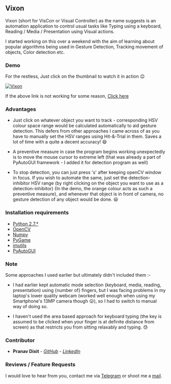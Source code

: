 ## Vixon


Vixon (short for VisCon or Visual Controller) as the name suggests is an automation application to control usual tasks like Typing using a keyboard, Reading / Media / Presentation using Visual actions.

I started working on this over a weekend with the aim of learning about popular algorithms being used in Gesture Detection, Tracking movement of objects, Color detection etc.


### Demo

For the restless, Just click on the thumbnail to watch it in action :wink:

[![Vixon](https://i.ytimg.com/vi/FO7A14QEAOM/hqdefault.jpg)](http://bit.do/prnvdixit_vixon)

If the above link is not working for some reason, [Click here](https://youtu.be/FO7A14QEAOM)


### Advantages

* Just click on whatever object you want to track - corresponding HSV colour space range would be calculated automatically to aid gesture detection. This defers from other approaches I came across of as you have to manually set the HSV ranges using Hit-&-Trial in them. Saves a lot of time with a quite a decent accuracy! :smile:

* A preventive measure in case the program begins working unexpectedly is to move the mouse cursor to extreme left (that was already a part of PyAutoGUI framework - I added it for detection program as well)

* To stop detection, you can just press 's' after keeping openCV window in focus. If you wish to automate the same, just set the detection-inhibitor HSV range (by right clicking on the object you want to use as a detection-inhibitor) {In the demo, the orange colour acts as such a preventive measure}, and whenever that object is in front of camera, no gesture detection of any object would be done. :smiley:


### Installation requirements

* [Python 2.7.*](https://www.python.org/)
* [OpenCV](https://opencv.org/)
* [Numpy](www.numpy.org/)
* [PyGame](https://pypi.python.org/pypi/Pygame)
* [imutils](https://pypi.python.org/pypi/imutils)
* [PyAutoGUI](https://pypi.python.org/pypi/PyAutoGUI)


### Note

Some approaches I used earlier but ultimately didn't included them :-
* I had earlier kept automatic mode selection (keyboard, media, reading, presentation) using {number of} fingers, but I was facing problems in my laptop's lower quality webcam (worked well enough when using my Smartphone's 13MP camera though :stuck_out_tongue:), so I had to switch to manual way of doing so.

* I haven't used the area based approach for keyboard typing (the key is assumed to be clicked when your finger is at definite distance from screen) as that restricts you from sitting relaxably and typing. :sweat:


### Contributor
* **Pranav Dixit** - [*GitHub*](https://github.com/prnvdixit) - [*LinkedIn*](https://www.linkedin.com/in/prnvdixit/)


### Reviews / Feature Requests
I would love to hear from you, contact me via [Telegram](https://telegram.me/prnvdixit) or shoot me a [mail](mailto:prnvdixit@gmail.com).
